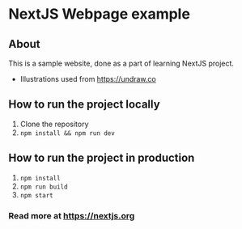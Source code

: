 # NextJS Webpage example

## About

This is a sample website, done as a part of learning NextJS project.

- Illustrations used from https://undraw.co

## How to run the project locally

1. Clone the repository
2. `npm install && npm run dev`

## How to run the project in production

1. `npm install`
2. `npm run build`
3. `npm start`

### Read more at https://nextjs.org